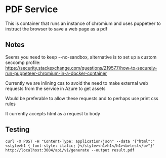 # PDF Service

This is container that runs an instance of chromium and uses puppeteer to instruct the browser to save a web page as a pdf

## Notes

Seems you need to keep --no-sandbox, alternative is to set up a custom seccomp profile:
https://security.stackexchange.com/questions/219577/how-to-securely-run-puppeteer-chromium-in-a-docker-container 

Currently we are inlining css to avoid the need to make external web requests from the service in Azure to get assets

Would be preferable to allow these requests and to perhaps use print css rules

It currently accepts html as a request to body

## Testing

```shell
curl -X POST -H "Content-Type: application/json" --data '{"html":"<style>h1 { font-style: italic; }</style><h1>h1</h1><b>test</b>"}' http://localhost:3004/api/v1/generate --output result.pdf
```
